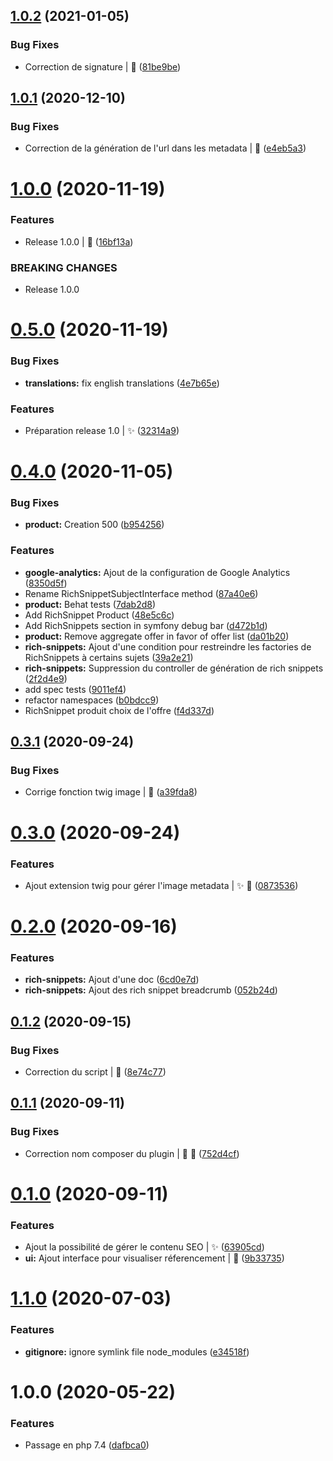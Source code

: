 ## [1.0.2](https://gitlab.com/dedi-agency/interne/sylius/dedi-seo-plugin/compare/v1.0.1...v1.0.2) (2021-01-05)


### Bug Fixes

* Correction de signature | :bug: ([81be9be](https://gitlab.com/dedi-agency/interne/sylius/dedi-seo-plugin/commit/81be9be6a6d45b06ea52727f77556551f26298e9))

## [1.0.1](https://gitlab.com/dedi-agency/interne/sylius/dedi-seo-plugin/compare/v1.0.0...v1.0.1) (2020-12-10)


### Bug Fixes

* Correction de la génération de l'url dans les metadata | :bug: ([e4eb5a3](https://gitlab.com/dedi-agency/interne/sylius/dedi-seo-plugin/commit/e4eb5a3c1afbb6fc8be27c449a80d64c47eab5a2))

# [1.0.0](https://gitlab.com/dedi-agency/interne/sylius/dedi-seo-plugin/compare/v0.5.0...v1.0.0) (2020-11-19)


### Features

* Release 1.0.0 | :bookmark: ([16bf13a](https://gitlab.com/dedi-agency/interne/sylius/dedi-seo-plugin/commit/16bf13a4fc44454b0b6790e1016c78956d229dae))


### BREAKING CHANGES

* Release 1.0.0

# [0.5.0](https://gitlab.com/dedi-agency/interne/sylius/dedi-seo-plugin/compare/v0.4.0...v0.5.0) (2020-11-19)


### Bug Fixes

* **translations:** fix english translations ([4e7b65e](https://gitlab.com/dedi-agency/interne/sylius/dedi-seo-plugin/commit/4e7b65e591929444e94d2d568c47625540d6fef7))


### Features

* Préparation release 1.0 | :sparkles: ([32314a9](https://gitlab.com/dedi-agency/interne/sylius/dedi-seo-plugin/commit/32314a93812e78a6c9875a70193db48db8b446f4))

# [0.4.0](https://gitlab.com/dedi-agency/interne/sylius/dedi-seo-plugin/compare/v0.3.1...v0.4.0) (2020-11-05)


### Bug Fixes

* **product:** Creation 500 ([b954256](https://gitlab.com/dedi-agency/interne/sylius/dedi-seo-plugin/commit/b95425601f982753f916fb91110a66bdcde4e975))


### Features

* **google-analytics:** Ajout de la configuration de Google Analytics ([8350d5f](https://gitlab.com/dedi-agency/interne/sylius/dedi-seo-plugin/commit/8350d5f70e949e6e0641e77ebe09fb51e0236ef4))
* Rename RichSnippetSubjectInterface method ([87a40e6](https://gitlab.com/dedi-agency/interne/sylius/dedi-seo-plugin/commit/87a40e6ebad8555aa3b57cc5f97ee8670abcc8d4))
* **product:** Behat tests ([7dab2d8](https://gitlab.com/dedi-agency/interne/sylius/dedi-seo-plugin/commit/7dab2d8154831fdb0a9f120ebc91b1f29b3a0ef6))
* Add RichSnippet Product ([48e5c6c](https://gitlab.com/dedi-agency/interne/sylius/dedi-seo-plugin/commit/48e5c6c335cd1469fbf01f16c242f5e0bb7a6284))
* Add RichSnippets section in symfony debug bar ([d472b1d](https://gitlab.com/dedi-agency/interne/sylius/dedi-seo-plugin/commit/d472b1d5249c7bcfa3624abf676ea6259656f45f))
* **product:** Remove aggregate offer in favor of offer list ([da01b20](https://gitlab.com/dedi-agency/interne/sylius/dedi-seo-plugin/commit/da01b20bca2026aaf735721e89c4ce67feb48552))
* **rich-snippets:** Ajout d'une condition pour restreindre les factories de RichSnippets à certains sujets ([39a2e21](https://gitlab.com/dedi-agency/interne/sylius/dedi-seo-plugin/commit/39a2e21e69fe1ea8ae2c826db48ad24f79b06599))
* **rich-snippets:** Suppression du controller de génération de rich snippets ([2f2d4e9](https://gitlab.com/dedi-agency/interne/sylius/dedi-seo-plugin/commit/2f2d4e947b1f1fcb81358f035ec590561a361677))
* add spec tests ([9011ef4](https://gitlab.com/dedi-agency/interne/sylius/dedi-seo-plugin/commit/9011ef408df0c62089432e8c0e900cbe0f360f90))
* refactor namespaces ([b0bdcc9](https://gitlab.com/dedi-agency/interne/sylius/dedi-seo-plugin/commit/b0bdcc95441ae76bdbd1e3bcd706138c0377aae0))
* RichSnippet produit choix de l'offre ([f4d337d](https://gitlab.com/dedi-agency/interne/sylius/dedi-seo-plugin/commit/f4d337db2ec8835f45c916894cb62c39df073432))

## [0.3.1](https://gitlab.com/dedi-agency/interne/sylius/dedi-seo-plugin/compare/v0.3.0...v0.3.1) (2020-09-24)


### Bug Fixes

* Corrige fonction twig image | :bug: ([a39fda8](https://gitlab.com/dedi-agency/interne/sylius/dedi-seo-plugin/commit/a39fda8e3c671794a734048ca0fc67269bacb2b6))

# [0.3.0](https://gitlab.com/dedi-agency/interne/sylius/dedi-seo-plugin/compare/v0.2.0...v0.3.0) (2020-09-24)


### Features

* Ajout extension twig pour gérer l'image metadata | :sparkles: :art: ([0873536](https://gitlab.com/dedi-agency/interne/sylius/dedi-seo-plugin/commit/08735364a6fb156f944bce39b0cc5b2f8aa85aa7))

# [0.2.0](https://gitlab.com/dedi-agency/interne/sylius/dedi-seo-plugin/compare/v0.1.2...v0.2.0) (2020-09-16)


### Features

* **rich-snippets:** Ajout d'une doc ([6cd0e7d](https://gitlab.com/dedi-agency/interne/sylius/dedi-seo-plugin/commit/6cd0e7d8ed3e9e1dc2abc01c93b09ca4c068fdf1))
* **rich-snippets:** Ajout des rich snippet breadcrumb ([052b24d](https://gitlab.com/dedi-agency/interne/sylius/dedi-seo-plugin/commit/052b24d047d24fea0fdd366601e03b6118b17476))

## [0.1.2](https://gitlab.com/dedi-agency/interne/sylius/dedi-seo-plugin/compare/v0.1.1...v0.1.2) (2020-09-15)


### Bug Fixes

* Correction du script | :bug: ([8e74c77](https://gitlab.com/dedi-agency/interne/sylius/dedi-seo-plugin/commit/8e74c778bd7f7a3ed09dd0a0b6d6950c2788a295))

## [0.1.1](https://gitlab.com/dedi-agency/interne/sylius/dedi-seo-plugin/compare/v0.1.0...v0.1.1) (2020-09-11)


### Bug Fixes

* Correction nom composer du plugin | :bug: :wrench: ([752d4cf](https://gitlab.com/dedi-agency/interne/sylius/dedi-seo-plugin/commit/752d4cf0a831368081f2c7c1d8ff84498fe648ef))

# [0.1.0](https://gitlab.com/dedi-agency/interne/sylius/dedi-seo-plugin/compare/v0.0.0...v0.1.0) (2020-09-11)


### Features

* Ajout la possibilité de gérer le contenu SEO | :sparkles: ([63905cd](https://gitlab.com/dedi-agency/interne/sylius/dedi-seo-plugin/commit/63905cd80f065e60c53ae69b47cd9a7ee8f17e68))
* **ui:** Ajout interface pour visualiser réferencement | :art: ([9b33735](https://gitlab.com/dedi-agency/interne/sylius/dedi-seo-plugin/commit/9b3373531551044659fb163bbaaef61092779a45))

# [1.1.0](https://gitlab.com/dedi-agency/interne/sylius/dedi-plugin-skeleton/compare/v1.0.0...v1.1.0) (2020-07-03)


### Features

* **gitignore:** ignore symlink file node_modules ([e34518f](https://gitlab.com/dedi-agency/interne/sylius/dedi-plugin-skeleton/commit/e34518f10b6047d64656570a30b131c80b9c1c01))

# 1.0.0 (2020-05-22)


### Features

* Passage en php 7.4 ([dafbca0](https://gitlab.com/dedi-agency/interne/sylius/dedi-plugin-skeleton/commit/dafbca0341e59c51fc6be12aba82aba2c8dd330b))
